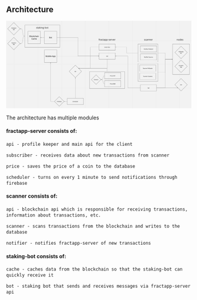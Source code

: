 ## Architecture
![image info](./architecture.png)

The architecture has multiple modules

#### fractapp-server consists of:
```
api - profile keeper and main api for the client
```
```
subscriber - receives data about new transactions from scanner
```
```
price - saves the price of a coin to the database
``` 
```
scheduler - turns on every 1 minute to send notifications through firebase
``` 

#### scanner consists of:
```
api - blockchain api which is responsible for receiving transactions, information about transactions, etc.
```
```
scanner - scans transactions from the blockchain and writes to the database
```
```
notifier - notifies fractapp-server of new transactions
``` 

#### staking-bot consists of:
```
cache - caches data from the blockchain so that the staking-bot can quickly receive it
```
```
bot - staking bot that sends and receives messages via fractapp-server api
```



